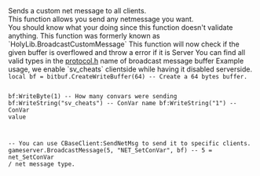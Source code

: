 <function name="BroadcastMessage" parent="gameserver" type="libraryfunc">
	<description>
		Sends a custom net message to all clients.<br>
		This function allows you send any netmessage you want.<br>
		You should know what your doing since this function doesn't validate anything.
		<added version="0.7">
			This function was formerly known as `HolyLib.BroadcastCustomMessage`
		</added>
		<changed version="0.8">
			This function will now check if the given buffer is overflowed and throw a error if it is
		</changed>
	</description>
	<realm>Server</realm>
	<args>
		<arg name="type" type="number">You can find all valid types in the <a href="https://github.com/RaphaelIT7/gmod-holylib/blob/main/source/sourcesdk/protocol.h#L86-L145">protocol.h</a></arg>
		<arg name="name" type="string">name of broadcast message</arg>
		<arg name="buffer" type="bf_write">buffer</arg>
	</args>
</function>

<example>
	<description>Example usage, we enable `sv_cheats` clientside while having it disabled serverside.</description>
	<code>
local bf = bitbuf.CreateWriteBuffer(64) -- Create a 64 bytes buffer.

bf:WriteByte(1) -- How many convars were sending
bf:WriteString("sv_cheats") -- ConVar name
bf:WriteString("1") -- ConVar value

-- You can use CBaseClient:SendNetMsg to send it to specific clients.
gameserver.BroadcastMessage(5, "NET_SetConVar", bf) -- 5 = net_SetConVar / net message type.
	</code>
	<output>
	</output>
</example>